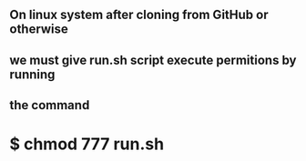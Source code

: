 ## On linux system after cloning from GitHub or otherwise
## we must give run.sh script execute permitions by running
## the command

# $ chmod 777 run.sh

